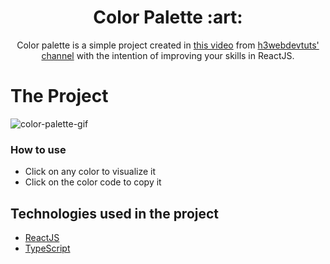 <h1 align="center">Color Palette :art:</h1>

<div align="center">
Color palette is a simple project created in <a href ="https://www.youtube.com/watch?v=GixY7KlW3F0&ab_channel=h3webdevtuts">this video<a/> from <a href="https://www.youtube.com/channel/UC96PvOMv01j3XejwOlAZPEg">h3webdevtuts' channel</a> with the intention of improving your skills in ReactJS.
</div>

# The Project
  
  ![color-palette-gif](https://user-images.githubusercontent.com/80779259/154696723-be2b49c2-b6fb-4e3c-8a9e-4b890df01cdb.gif)
  
  ### How to use
  
  - Click on any color to visualize it
  - Click on the color code to copy it

## Technologies used in the project
  - [ReactJS](https://reactjs.org)
  - [TypeScript](https://www.typescriptlang.org/)
